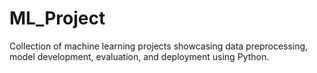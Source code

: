 # ML_Project
Collection of machine learning projects showcasing data preprocessing, model development, evaluation, and deployment using Python.
